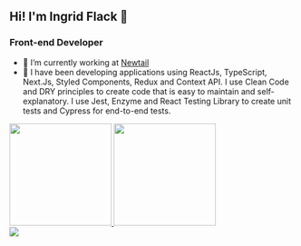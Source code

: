 ## Hi! I'm Ingrid Flack 👋
### Front-end Developer

- 🔭 I’m currently working at [Newtail](https://www.newtail.com.br/)
- 🌱 I have been developing applications using ReactJs, TypeScript, Next.Js, Styled Components, Redux and Context API. I use Clean Code and DRY principles to create code that is easy to maintain and self-explanatory. I use Jest, Enzyme and React Testing Library to create unit tests and Cypress for end-to-end tests.

<div>
<a href="https://github.com/seu-usuário-aqui">
<img height="180em" src="https://github-readme-stats.vercel.app/api/top-langs/?username=ingridflack&layout=compact&langs_count=7&theme=dracula"/>
<img height="180em" src="https://github-readme-stats.vercel.app/api?username=ingridflack&show_icons=true&theme=dracula&include_all_commits=true&count_private=true"/>
</div>

<div>
<a href="https://www.linkedin.com/in/ingrid-flack" target="_blank"><img src="https://img.shields.io/badge/-LinkedIn-%230077B5?style=for-the-badge&logo=linkedin&logoColor=white" target="_blank"></a>   
</div>
